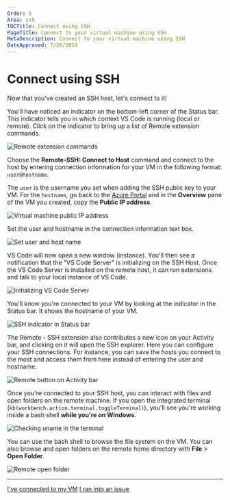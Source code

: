 ```yaml
---
Order: 5
Area: ssh
TOCTitle: Connect using SSH
PageTitle: Connect to your virtual machine using SSH
MetaDescription: Connect to your virtual machine using SSH
DateApproved: 7/26/2019
---
```

# Connect using SSH

Now that you've created an SSH host, let's connect to it!

You'll have noticed an indicator on the bottom-left corner of the Status bar. This indicator tells you in which context VS Code is running (local or remote). Click on the indicator to bring up a list of Remote extension commands.

![Remote extension commands](images/ssh/remote-commands.png)

Choose the **Remote-SSH: Connect to Host** command and connect to the host by entering connection information for your VM in the following format: `user@hostname`.

The `user` is the username you set when adding the SSH public key to your VM. For the `hostname`, go back to the [Azure Portal](https://portal.azure.com) and in the **Overview** pane of the VM you created, copy the **Public IP address**.

![Virtual machine public IP address](images/ssh/vm-public-ip-address.png)

Set the user and hostname in the connection information text box.

![Set user and host name](images/ssh/set-user-host.png)

VS Code will now open a new window (instance). You'll then see a notification that the "VS Code Server" is initializing on the SSH Host. Once the VS Code Server is installed on the remote host, it can run extensions and talk to your local instance of VS Code.

![Initializing VS Code Server](images/ssh/init-vs-code-server.png)

You'll know you're connected to your VM by looking at the indicator in the Status bar. It shows the hostname of your VM.

![SSH indicator in Status bar](images/ssh/ssh-status-bar.png)

The Remote - SSH extension also contributes a new icon on your Activity bar, and clicking on it will open the SSH explorer. Here you can configure your SSH connections. For instance, you can save the hosts you connect to the most and access them from here instead of entering the user and hostname.

![Remote button on Activity bar](images/ssh/remote-on-activity-bar.png)

Once you're connected to your SSH host, you can interact with files and open folders on the remote machine. If you open the integrated terminal (`kb(workbench.action.terminal.toggleTerminal)`), you'll see you're working inside a bash shell **while you're on Windows**.

![Checking uname in the terminal](images/ssh/check-uname.png)

You can use the bash shell to browse the file system on the VM. You can also browse and open folders on the remote home directory with **File** > **Open Folder**.

![Remote open folder](images/ssh/remote-open-folder.png)

----

<a class="tutorial-next-btn" href="/remote-tutorials/ssh/create-website">I've connected to my VM</a> <a class="tutorial-feedback-btn" onclick="reportIssue('remote-tutorials-ssh', 'connect-to-vm')" href="javascript:void(0)">I ran into an issue</a>
